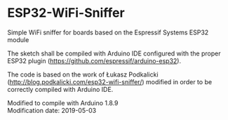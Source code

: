 # ESP32-WiFi-Sniffer
Simple WiFi sniffer for boards based on the Espressif Systems ESP32 module

The sketch shall be compiled with Arduino IDE configured with the proper ESP32 plugin (https://github.com/espressif/arduino-esp32).

The code is based on the work of Łukasz Podkalicki (http://blog.podkalicki.com/esp32-wifi-sniffer/) modified in order to be correctly compiled with Arduino IDE.

Modified to compile with Arduino 1.8.9 
</br>Modification date: 2019-05-03
